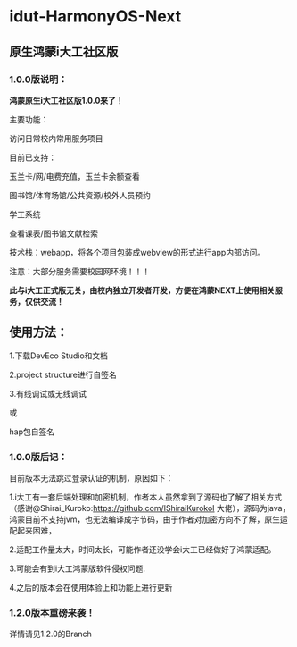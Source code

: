 # idut-HarmonyOS-Next
## **原生鸿蒙i大工社区版**

### **1.0.0版说明：**

**鸿蒙原生i大工社区版1.0.0来了！**

主要功能：

访问日常校内常用服务项目

目前已支持：

玉兰卡/网/电费充值，玉兰卡余额查看

图书馆/体育场馆/公共资源/校外人员预约

学工系统

查看课表/图书馆文献检索

技术栈：webapp，将各个项目包装成webview的形式进行app内部访问。

注意：大部分服务需要校园网环境！！！

**此与i大工正式版无关，由校内独立开发者开发，方便在鸿蒙NEXT上使用相关服务，仅供交流！**

## **使用方法：**
1.下载DevEco Studio和文档

2.project structure进行自签名

3.有线调试或无线调试

或

hap包自签名

### **1.0.0版后记：**
目前版本无法跳过登录认证的机制，原因如下：

1.i大工有一套后端处理和加密机制，作者本人虽然拿到了源码也了解了相关方式（感谢@Shirai_Kuroko:https://github.com/IShiraiKurokoI   大佬），源码为java，鸿蒙目前不支持jvm，也无法编译成字节码，由于作者对加密方向不了解，原生适配起来困难，

2.适配工作量太大，时间太长，可能作者还没学会i大工已经做好了鸿蒙适配。

3.可能会有到i大工鸿蒙版软件侵权问题.

4.之后的版本会在使用体验上和功能上进行更新

### **1.2.0版本重磅来袭！**
详情请见1.2.0的Branch

